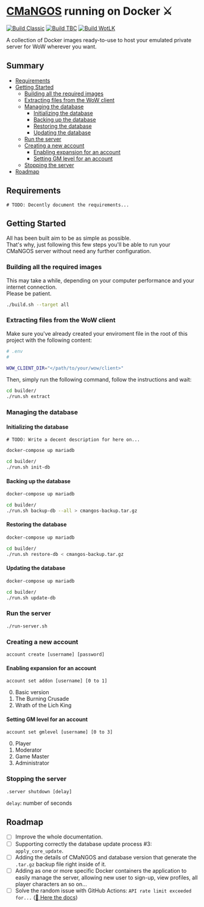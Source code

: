 # [CMaNGOS](https://cmangos.net/) running on Docker ⚔

[![Build Classic](https://github.com/Byloth/cmangos-docker/actions/workflows/build-classic.yml/badge.svg)](https://github.com/Byloth/cmangos-docker/actions/workflows/build-classic.yml)
[![Build TBC](https://github.com/Byloth/cmangos-docker/actions/workflows/build-tbc.yml/badge.svg)](https://github.com/Byloth/cmangos-docker/actions/workflows/build-tbc.yml)
[![Build WotLK](https://github.com/Byloth/cmangos-docker/actions/workflows/build-wotlk.yml/badge.svg)](https://github.com/Byloth/cmangos-docker/actions/workflows/build-wotlk.yml)

A collection of Docker images ready-to-use to host your emulated private server for WoW wherever you want.

## Summary

- [Requirements](#requirements)
- [Getting Started](#getting-started)
    - [Building all the required images](#building-all-the-required-images)
    - [Extracting files from the WoW client](#extracting-files-from-the-wow-client)
    - [Managing the database](#managing-the-database)
        - [Initializing the database](#initializing-the-database)
        - [Backing up the database](#backing-up-the-database)
        - [Restoring the database](#restoring-the-database)
        - [Updating the database](#updating-the-database)
    - [Run the server](#run-the-server)
    - [Creating a new account](#creating-a-new-account)
        - [Enabling expansion for an account](#enabling-expansion-for-an-account)
        - [Setting GM level for an account](#setting-gm-level-for-an-account)
    - [Stopping the server](#stopping-the-server)
- [Roadmap](#roadmap)

## Requirements

`# TODO: Decently document the requirements...`

## Getting Started

All has been built aim to be as simple as possible.  
That's why, just following this few steps you'll be able to
run your CMaNGOS server without need any further configuration.

### Building all the required images

This may take a while, depending on your computer performance and your internet connection.  
Please be patient.

```sh
./build.sh --target all
```

### Extracting files from the WoW client

Make sure you've already created your enviroment file in
the root of this project with the following content:

```sh
# .env
#

WOW_CLIENT_DIR="</path/to/your/wow/client>"
```

Then, simply run the following command, follow the instructions and wait:

```sh
cd builder/
./run.sh extract
```

### Managing the database

#### Initializing the database

`# TODO: Write a decent description for here on...`

```bash
docker-compose up mariadb
```

```bash
cd builder/
./run.sh init-db
```

#### Backing up the database

```bash
docker-compose up mariadb
```

```bash
cd builder/
./run.sh backup-db --all > cmangos-backup.tar.gz
```

#### Restoring the database

```bash
docker-compose up mariadb
```

```bash
cd builder/
./run.sh restore-db < cmangos-backup.tar.gz
```
#### Updating the database

```bash
docker-compose up mariadb
```

```bash
cd builder/
./run.sh update-db
```

### Run the server

```bash
./run-server.sh
```

### Creating a new account

```
account create [username] [password]
```

#### Enabling expansion for an account

```
account set addon [username] [0 to 1]
```

0. Basic version
1. The Burning Crusade
2. Wrath of the Lich King

#### Setting GM level for an account

```
account set gmlevel [username] [0 to 3]
```

0. Player
1. Moderator
2. Game Master
3. Administrator

### Stopping the server

```
.server shutdown [delay]
```

`delay`: number of seconds

## Roadmap

- [ ] Improve the whole documentation.
- [ ] Supporting correctly the database update process #3: `apply_core_update`.
- [ ] Adding the details of CMaNGOS and database version that generate the `.tar.gz` backup file right inside of it. 
- [ ] Adding as one or more specific Docker containers the application to easily manage the server, allowing new user to sign-up, view profiles, all player characters an so on...
- [ ] Solve the random issue with GitHub Actions: `API rate limit exceeded for...` ([📝 Here the docs](https://docs.github.com/rest/overview/resources-in-the-rest-api#rate-limiting))
